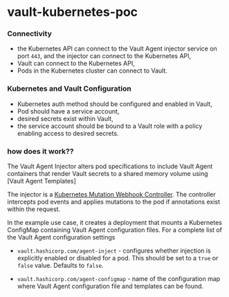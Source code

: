 # vault-kubernetes-poc

### Connectivity

- the Kubernetes API can connect to the Vault Agent injector service on port `443`, and
  the injector can connect to the Kubernetes API,
- Vault can connect to the Kubernetes API,
- Pods in the Kubernetes cluster can connect to Vault.

### Kubernetes and Vault Configuration

- Kubernetes auth method should be configured and enabled in Vault,
- Pod should have a service account,
- desired secrets exist within Vault,
- the service account should be bound to a Vault role with a policy enabling access to desired secrets.

### how does it work??
The Vault Agent Injector alters pod specifications to include Vault Agent
containers that render Vault secrets to a shared memory volume using
[Vault Agent Templates]

The injector is a [Kubernetes Mutation Webhook Controller](https://kubernetes.io/docs/reference/access-authn-authz/admission-controllers/).
The controller intercepts pod events and applies mutations to the pod if annotations exist within
the request.

In the example use case, it creates a deployment that mounts a Kubernetes ConfigMap containing Vault Agent configuration files. For a complete list of the Vault Agent configuration settings

- `vault.hashicorp.com/agent-inject` - configures whether injection is explicitly
  enabled or disabled for a pod. This should be set to a `true` or `false` value.
  Defaults to `false`.

- `vault.hashicorp.com/agent-configmap` - name of the configuration map where Vault
  Agent configuration file and templates can be found.

